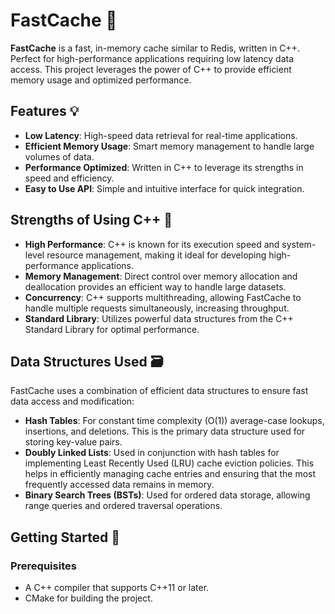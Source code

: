 # FastCache 🚀

**FastCache** is a fast, in-memory cache similar to Redis, written in C++. Perfect for high-performance applications requiring low latency data access. This project leverages the power of C++ to provide efficient memory usage and optimized performance.

## Features 💡

- **Low Latency**: High-speed data retrieval for real-time applications.
- **Efficient Memory Usage**: Smart memory management to handle large volumes of data.
- **Performance Optimized**: Written in C++ to leverage its strengths in speed and efficiency.
- **Easy to Use API**: Simple and intuitive interface for quick integration.

## Strengths of Using C++ 🔧

- **High Performance**: C++ is known for its execution speed and system-level resource management, making it ideal for developing high-performance applications.
- **Memory Management**: Direct control over memory allocation and deallocation provides an efficient way to handle large datasets.
- **Concurrency**: C++ supports multithreading, allowing FastCache to handle multiple requests simultaneously, increasing throughput.
- **Standard Library**: Utilizes powerful data structures from the C++ Standard Library for optimal performance.

## Data Structures Used 🗃️

FastCache uses a combination of efficient data structures to ensure fast data access and modification:

- **Hash Tables**: For constant time complexity (O(1)) average-case lookups, insertions, and deletions. This is the primary data structure used for storing key-value pairs.
- **Doubly Linked Lists**: Used in conjunction with hash tables for implementing Least Recently Used (LRU) cache eviction policies. This helps in efficiently managing cache entries and ensuring that the most frequently accessed data remains in memory.
- **Binary Search Trees (BSTs)**: Used for ordered data storage, allowing range queries and ordered traversal operations.

## Getting Started 🚀

### Prerequisites

- A C++ compiler that supports C++11 or later.
- CMake for building the project.
